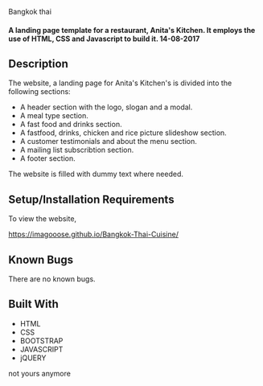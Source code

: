 
Bangkok thai

#### A landing page template for a restaurant, Anita's Kitchen. It employs the use of HTML, CSS and Javascript to build it. 14-08-2017



## Description
The website, a landing page for Anita's Kitchen's is divided into the following sections:

* A header section with the logo, slogan and a modal.
* A meal type section.
* A fast food and drinks section.
* A fastfood, drinks, chicken and rice picture slideshow section.
* A customer testimonials and about the menu section.
* A mailing list subscribtion section.
* A footer section.

The website is filled with dummy text where needed. 


## Setup/Installation Requirements

To view the website, 

https://imagooose.github.io/Bangkok-Thai-Cuisine/

## Known Bugs

There are no known bugs.

## Built With

* HTML
* CSS
* BOOTSTRAP
* JAVASCRIPT
* jQUERY

not yours anymore
